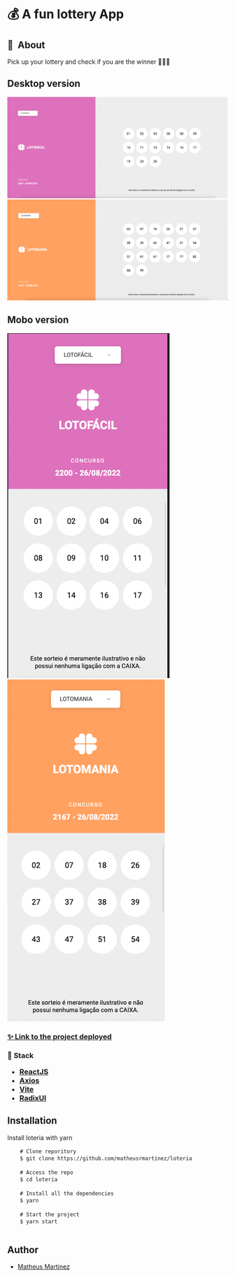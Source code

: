 # 💰 A fun lottery App

## 🔖&nbsp; About 

Pick up your lottery and check if you are the winner 🤑🤑🤑

## Desktop version
<img src=public/facil-desktop.png>
<img src=public/loto-desktop.png>

## Mobo version
<img src=public/facil-mobo.png>
<img src=public/loto-mobo.png>


<h3 align="left">
    <a href="https://loteria-nine.vercel.app//">✨ Link to the project deployed</a>
<h3>

🚀 Stack

- [ReactJS](https://reactjs.org/)
- [Axios](https://axios-http.com/docs/intro)
- [Vite](https://vitejs.dev/)
- [RadixUI](https://www.radix-ui.com/)


## Installation

Install loteria with yarn

```
    # Clone reporitory
    $ git clone https://github.com/matheusrmartinez/loteria

    # Access the repo
    $ cd loteria
    
    # Install all the dependencies
    $ yarn
    
    # Start the project
    $ yarn start
    
```
    

## Author

- [Matheus Martinez](https://www.github.com/matheusrmartinez)
